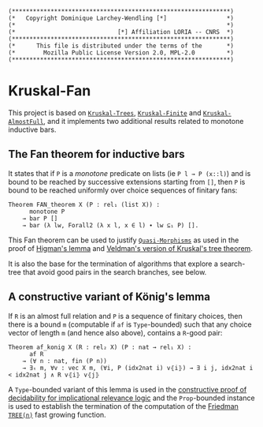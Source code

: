 ```
(**************************************************************)
(*   Copyright Dominique Larchey-Wendling [*]                 *)
(*                                                            *)
(*                             [*] Affiliation LORIA -- CNRS  *)
(**************************************************************)
(*      This file is distributed under the terms of the       *)
(*        Mozilla Public License Version 2.0, MPL-2.0         *)
(**************************************************************)
```

# Kruskal-Fan

This project is based on [`Kruskal-Trees`](https://github.com/DmxLarchey/Kruskal-Trees), 
[`Kruskal-Finite`](https://github.com/DmxLarchey/Kruskal-Finite) 
and [`Kruskal-AlmostFull`](https://github.com/DmxLarchey/Kruskal-AlmostFull), and
it implements two additional results related to monotone inductive bars.

## The Fan theorem for inductive bars

It states that if `P` is a _monotone_ predicate on lists 
(ie `P l → P (x::l)`) and is bound to be reached by successive extensions starting from `[]`,
then `P` is bound to be reached uniformly over choice sequences of finitary fans:
```coq
Theorem FAN_theorem X (P : rel₁ (list X)) :
      monotone P
    → bar P []
    → bar (λ lw, Forall2 (λ x l, x ∈ l) ∙ lw ⊆₁ P) [].
```

This Fan theorem can be used to justify [`Quasi-Morphisms`](https://github.com/DmxLarchey/Quasi-Morphisms) as used in the proof 
of [Higman's lemma](https://github.com/DmxLarchey/Kruskal-Higman) and [Veldman's version of Kruskal's tree theorem](https://github.com/DmxLarchey/Kruskal-Veldman). 

It is also the base for the termination of algorithms that explore a search-tree that 
avoid good pairs in the search branches, see below.

## A constructive variant of König's lemma

If `R` is an almost full relation and `P` is a sequence of finitary choices, then there is a 
bound `m` (computable if `af` is `Type`-bounded) such that any choice vector of length `m` 
(and hence also above), contains a `R`-good pair:  
```coq
Theorem af_konig X (R : rel₂ X) (P : nat → rel₁ X) :
      af R
    → (∀ n : nat, fin (P n))
    → ∃ₜ m, ∀v : vec X m, (∀i, P (idx2nat i) v⦃i⦄) → ∃ i j, idx2nat i < idx2nat j ∧ R v⦃i⦄ v⦃j⦄
```

A `Type`-bounded variant of this lemma is used in the [constructive proof of decidability for implicational relevance logic](https://github.com/DmxLarchey/Relevant-decidability/tree/v2.0) and the `Prop`-bounded instance is used to establish the 
termination of the computation of the [Friedman `TREE(n)`](https://github.com/DmxLarchey/Friedman-TREE) fast growing function.
